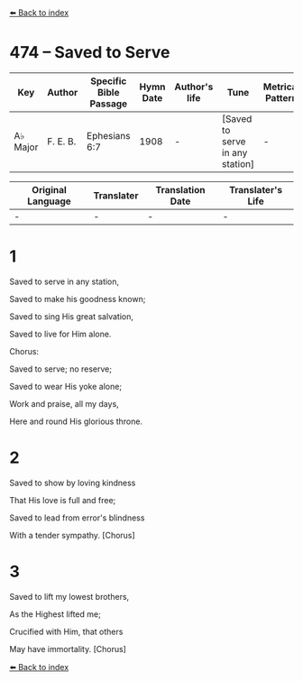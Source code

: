 [⬅️ Back to index](../README.md)

# 474 – Saved to Serve

Key | Author   | Specific Bible Passage     |Hymn Date |Author's life |Tune |Metrical Pattern   |Composer/Source
-- | --------- | ---------------------------|----------|--------------|-----|-------------------|-------------  
A♭ Major |F. E. B. |Ephesians 6:7 |1908 |- |[Saved to serve in any station] |- |F. E. Belden

Original Language | Translater | Translation Date   | Translater's Life  
----------------- | --------- | --------------------|-------------     
\- |- |- |-




# 1

Saved to serve in any station,

Saved to make his goodness known;

Saved to sing His great salvation,

Saved to live for Him alone.



Chorus:

Saved to serve; no reserve;

Saved to wear His yoke alone;

Work and praise, all my days,

Here and round His glorious throne.



# 2

Saved to show by loving kindness

That His love is full and free;

Saved to lead from error's blindness

With a tender sympathy.  [Chorus]



# 3

Saved to lift my lowest brothers,

As the Highest lifted me;

Crucified with Him, that others

May have immortality.  [Chorus]

[⬅️ Back to index](../README.md)
